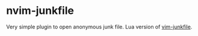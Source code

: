 # nvim-junkfile

Very simple plugin to open anonymous junk file. Lua version of [vim-junkfile](https://github.com/statiolake/vim-junkfile).
